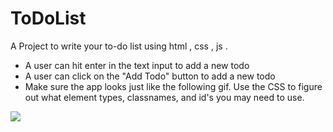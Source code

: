 # ToDoList
A Project to write your to-do list using html , css , js .

* A user can hit enter in the text input to add a new todo
* A user can click on the "Add Todo" button to add a new todo
* Make sure the app looks just like the following gif.  Use the CSS to figure out what element types, classnames, and id's you may need to use.

![](http://i.gyazo.com/f5261ff193975c56b6ca3be266a96420.gif)
